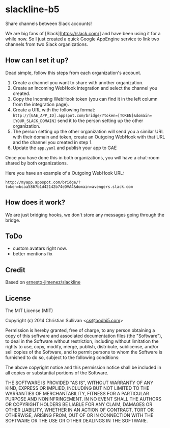 # slackline-b5

Share channels between Slack accounts!

We are big fans of [Slack][https://slack.com/] and have been using it for a while
now. So I just created a quick Google AppEngine service to link two channels from two Slack organizations.

## How can I set it up?

Dead simple, follow this steps from each organization's account.

 1. Create a channel you want to share with another organization.
 2. Create an Incoming WebHook integration and select the channel you created.
 3. Copy the Incoming WebHook token (you can find it in the left column
    from the integration page).
 4. Create a URL with the following format: ```http://[GAE_APP_ID].appspot.com/bridge/?token=[TOKEN]&domain=[YOUR_SLACK_DOMAIN]``` send it to the person setting up the other organization.
 5. The person setting up the other organization will send you a similar
    URL with their domain and token, create an Outgoing WebHook with
    that URL and the channel you created in step 1.
 6. Update the `app.yaml` and publish your app to GAE

Once you have done this in both organizations, you will have a chat-room
shared by both organizations.

Here you have an example of a Outgoing WebHook URL:

```
http://myapp.appspot.com/bridge/?token=bcaa5867b1d42142b74eDVA4&domain=avengers.slack.com
```

## How does it work?

We are just bridging hooks, we don't store any messages going through
the bridge.

## ToDo

- custom avatars right now.
- better mentions fix

## Credit

Based on [ernesto-jimenez/slackline](https://github.com/ernesto-jimenez/slackline) 

## License

The MIT License (MIT)

Copyright (c) 2014 Christian Sullivan &lt;cs@bodhi5.com&gt;

Permission is hereby granted, free of charge, to any person obtaining a copy
of this software and associated documentation files (the "Software"), to deal
in the Software without restriction, including without limitation the rights
to use, copy, modify, merge, publish, distribute, sublicense, and/or sell
copies of the Software, and to permit persons to whom the Software is
furnished to do so, subject to the following conditions:

The above copyright notice and this permission notice shall be included in
all copies or substantial portions of the Software.

THE SOFTWARE IS PROVIDED "AS IS", WITHOUT WARRANTY OF ANY KIND, EXPRESS OR
IMPLIED, INCLUDING BUT NOT LIMITED TO THE WARRANTIES OF MERCHANTABILITY,
FITNESS FOR A PARTICULAR PURPOSE AND NONINFRINGEMENT. IN NO EVENT SHALL THE
AUTHORS OR COPYRIGHT HOLDERS BE LIABLE FOR ANY CLAIM, DAMAGES OR OTHER
LIABILITY, WHETHER IN AN ACTION OF CONTRACT, TORT OR OTHERWISE, ARISING FROM,
OUT OF OR IN CONNECTION WITH THE SOFTWARE OR THE USE OR OTHER DEALINGS IN
THE SOFTWARE.
